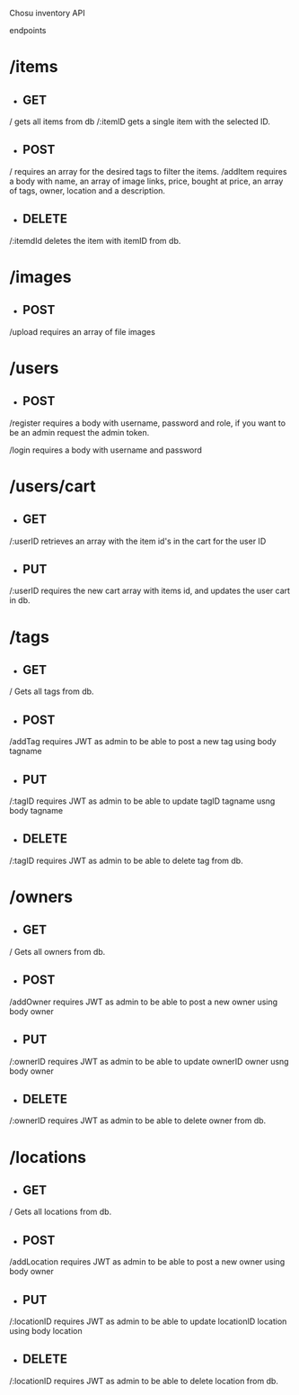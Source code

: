 Chosu inventory API

endpoints

# /items
- ## GET
/ gets all items from db
/:itemID gets a single item with the selected ID.

- ## POST
/ requires an array for the desired tags to filter the items.
/addItem requires a body with name, an array of image links, price, bought at price, an array of tags, owner, location and a description.

- ## DELETE
/:itemdId deletes the item with itemID from db.

# /images
- ## POST
/upload requires an array of file images

# /users
- ## POST
/register requires a body with username, password and role, if you want to be an admin request the admin token.

/login requires a body with username and password

# /users/cart
- ## GET
/:userID retrieves an array with the item id's in the cart for the user ID

- ## PUT

/:userID requires the new cart array with items id, and updates the user cart in db.

# /tags
- ## GET

/ Gets all tags from db.

- ## POST

/addTag requires JWT as admin to be able to post a new tag using body tagname

- ## PUT

/:tagID requires JWT as admin to be able to update tagID tagname usng body tagname

- ## DELETE

/:tagID requires JWT as admin to be able to delete tag from db.

# /owners
- ## GET

/ Gets all owners from db.

- ## POST

/addOwner requires JWT as admin to be able to post a new owner using body owner

- ## PUT

/:ownerID requires JWT as admin to be able to update ownerID owner usng body owner

- ## DELETE

/:ownerID requires JWT as admin to be able to delete owner from db.

# /locations
- ## GET

/ Gets all locations from db.

- ## POST

/addLocation requires JWT as admin to be able to post a new owner using body owner

- ## PUT

/:locationID requires JWT as admin to be able to update locationID location using body location

- ## DELETE

/:locationID requires JWT as admin to be able to delete location from db.